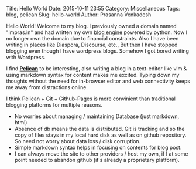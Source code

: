 Title: Hello World
Date: 2015-10-11 23:55
Category: Miscellaneous
Tags: blog, pelican
Slug: hello-world
Author: Prasanna Venkadesh

Hello World! Welcome to my blog. I previously owned a domain named "impras.in" and had written my own [blog engine](https://github.com/PrasannaVenkadesh/blogster) powered by python. Now I no longer own the domain due to financial constraints. Also I have been writing in places like Diaspora, Discourse, etc., But then I have stopped blogging even though I have wordpress blogs. Somehow I got bored writing with Wordpress.

I find **[Pelican](http://blog.getpelican.com/)** to be interesting, also writing a blog in a text-editor like vim & using markdown syntax for content makes me excited. Typing down my thoughts without the need for in-browser editor and web connectivity keeps me away from distractions online.

I think Pelican + Git + Github-Pages is more convinient than traditional blogging platforms for multiple reasons.

 - No worries about managing / maintaining Database (just markdown, html)
 - Absence of db means the data is distributed. Git is tracking and so the copy of files stays in my local hard disk as well as on github repository. So need not worry about data loss / disk corruption.
 - Simple markdown syntax helps in focusing on contents for blog post.
 - I can always move the site to other providers / host my own, if I at some point needed to abandon github (it's already a proprietary platform).
